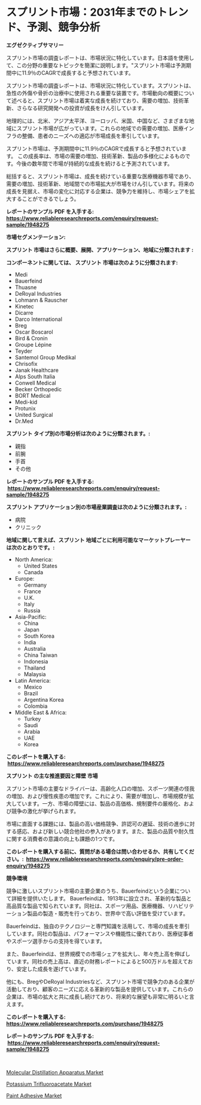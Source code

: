 <p><h1>スプリント市場：2031年までのトレンド、予測、競争分析</h1></p><p><strong>エグゼクティブサマリー</strong></p>
<p><p>スプリント市場の調査レポートは、市場状況に特化しています。日本語を使用して、この分野の重要なトピックを簡潔に説明します。"スプリント市場は予測期間中に11.9％のCAGRで成長すると予想されています。</p><p>スプリント市場の調査レポートは、市場状況に特化しています。スプリントは、急性の外傷や骨折の治療中に使用される重要な装置です。市場動向の概要について述べると、スプリント市場は着実な成長を続けており、需要の増加、技術革新、さらなる研究開発への投資が成長をけん引しています。</p><p>地理的には、北米、アジア太平洋、ヨーロッパ、米国、中国など、さまざまな地域にスプリント市場が広がっています。これらの地域での需要の増加、医療インフラの整備、患者のニーズへの適応が市場成長を牽引しています。</p><p>スプリント市場は、予測期間中に11.9％のCAGRで成長すると予想されています。 この成長率は、市場の需要の増加、技術革新、製品の多様化によるものです。今後の数年間で市場が持続的な成長を続けると予測されています。</p><p>総括すると、スプリント市場は、成長を続けている重要な医療機器市場であり、需要の増加、技術革新、地域間での市場拡大が市場をけん引しています。将来の成長を見据え、市場の変化に対応する企業は、競争力を維持し、市場シェアを拡大することができるでしょう。</p></p>
<p><strong>レポートのサンプル PDF を入手する: <a href="https://www.reliableresearchreports.com/enquiry/request-sample/1948275">https://www.reliableresearchreports.com/enquiry/request-sample/1948275</a></strong></p>
<p><strong>市場セグメンテーション:</strong></p>
<p><strong> スプリント 市場はさらに概要、展開、アプリケーション、地域に分類されます :</strong></p>
<p><strong>コンポーネントに関しては、 スプリント 市場は次のように分類されます: &nbsp;</strong></p>
<p><ul><li>Medi</li><li>Bauerfeind</li><li>Thuasne</li><li>DeRoyal Industries</li><li>Lohmann & Rauscher</li><li>Kinetec</li><li>Dicarre</li><li>Darco International</li><li>Breg</li><li>Oscar Boscarol</li><li>Bird & Cronin</li><li>Groupe Lépine</li><li>Teyder</li><li>Santemol Group Medikal</li><li>Chrisofix</li><li>Janak Healthcare</li><li>Alps South Italia</li><li>Conwell Medical</li><li>Becker Orthopedic</li><li>BORT Medical</li><li>Medi-kid</li><li>Protunix</li><li>United Surgical</li><li>Dr.Med</li></ul></p>
<p><strong> スプリント タイプ別の市場分析は次のように分類されます。:</strong></p>
<p><ul><li>親指</li><li>前腕</li><li>手首</li><li>その他</li></ul></p>
<p><strong>レポートのサンプル PDF を入手する: &nbsp;<a href="https://www.reliableresearchreports.com/enquiry/request-sample/1948275">https://www.reliableresearchreports.com/enquiry/request-sample/1948275</a></strong></p>
<p><strong> スプリント アプリケーション別の市場産業調査は次のように分類されます。:</strong></p>
<p><ul><li>病院</li><li>クリニック</li></ul></p>
<p><strong>地域に関して言えば、スプリント 地域ごとに利用可能なマーケットプレーヤーは次のとおりです。:</strong></p>
<p><ul>
    <li>
        North America:
        <ul>
            <li>United States</li>
            <li>Canada</li>
        </ul>
    </li>
    <li>
        Europe:
        <ul>
            <li>Germany</li>
            <li>France</li>
            <li>U.K.</li>
            <li>Italy</li>
            <li>Russia</li>
        </ul>
    </li>
    <li>
        Asia-Pacific:
        <ul>
            <li>China</li>
            <li>Japan</li>
            <li>South Korea</li>
            <li>India</li>
            <li>Australia</li>
            <li>China Taiwan</li>
            <li>Indonesia</li>
            <li>Thailand</li>
            <li>Malaysia</li>
        </ul>
    </li>
    <li>
        Latin America:
        <ul>
            <li>Mexico</li>
            <li>Brazil</li>
            <li>Argentina Korea</li>
            <li>Colombia</li>
        </ul>
    </li>
    <li>
        Middle East & Africa:
        <ul>
            <li>Turkey</li>
            <li>Saudi</li>
            <li>Arabia</li>
            <li>UAE</li>
            <li>Korea</li>
        </ul>
    </li>
    </ul></p>
<p><strong>このレポートを購入する: &nbsp;<a href="https://www.reliableresearchreports.com/purchase/1948275">https://www.reliableresearchreports.com/purchase/1948275</a></strong></p>
<p><strong>スプリント の主な推進要因と障壁 市場</strong></p>
<p><p>スプリント市場の主要なドライバーは、高齢化人口の増加、スポーツ関連の怪我の増加、および慢性疾患の増加です。これにより、需要が増加し、市場規模が拡大しています。一方、市場の障壁には、製品の高価格、規制要件の厳格化、および競争の激化が挙げられます。</p><p>市場に直面する課題には、製品の高い価格競争、許認可の遅延、技術の進歩に対する感応、および新しい競合他社の参入があります。また、製品の品質や耐久性に関する消費者の意識の向上も課題の1つです。</p></p>
<p><strong>このレポートを購入する前に、質問がある場合は問い合わせるか、共有してください。:&nbsp; <a href="https://www.reliableresearchreports.com/enquiry/pre-order-enquiry/1948275">https://www.reliableresearchreports.com/enquiry/pre-order-enquiry/1948275</a></strong></p>
<p><strong>競争環境</strong></p>
<p><p>競争に激しいスプリント市場の主要企業のうち、Bauerfeindという企業について詳細を提供いたします。 Bauerfeindは、1913年に設立され、革新的な製品と高品質な製品で知られています。同社は、スポーツ用品、医療機器、リハビリテーション製品の製造・販売を行っており、世界中で高い評価を受けています。</p><p>Bauerfeindは、独自のテクノロジーと専門知識を活用して、市場の成長を牽引しています。同社の製品は、パフォーマンスや機能性に優れており、医療従事者やスポーツ選手からの支持を得ています。</p><p>また、Bauerfeindは、世界規模での市場シェアを拡大し、年々売上高を伸ばしています。同社の売上高は、直近の財務レポートによると500万ドルを超えており、安定した成長を遂げています。</p><p>他にも、BregやDeRoyal Industriesなど、スプリント市場で競争力のある企業が活動しており、顧客のニーズに応える革新的な製品を提供しています。これらの企業は、市場の拡大と共に成長し続けており、将来的な展望も非常に明るいと言えます。</p></p>
<p><strong>このレポートを購入する: &nbsp; <a href="https://www.reliableresearchreports.com/purchase/1948275">https://www.reliableresearchreports.com/purchase/1948275</a></strong></p>
<p><strong>レポートのサンプル PDF を入手する: &nbsp;<a href="https://www.reliableresearchreports.com/enquiry/request-sample/1948275">https://www.reliableresearchreports.com/enquiry/request-sample/1948275</a></strong><strong></strong></p>
<p>&nbsp;</p>
<p><p><a href="https://view.publitas.com/reportprime-1/molecular-distillation-apparatus-market-with-the-goal-of-estimating-the-market-size-and-future-growth-potential-of-various-market-segments-based-on-component-applications-end-user-and-region/">Molecular Distillation Apparatus Market</a></p><p><a href="https://three-jumbo-f6d.notion.site/Potassium-Trifluoroacetate-Market-Size-and-Growth-Market-Segmentation-Regional-and-Country-Breakdo-965e03c22c994984838e3a76e266b756">Potassium Trifluoroacetate Market</a></p><p><a href="https://noble-drawer-34c.notion.site/Paint-Adhesive-Market-Research-Report-Reveals-The-Latest-Trends-And-Opportunities-of-this-Market-for-12c669ebc3f74815ac787ef3907973a0">Paint Adhesive Market</a></p></p>